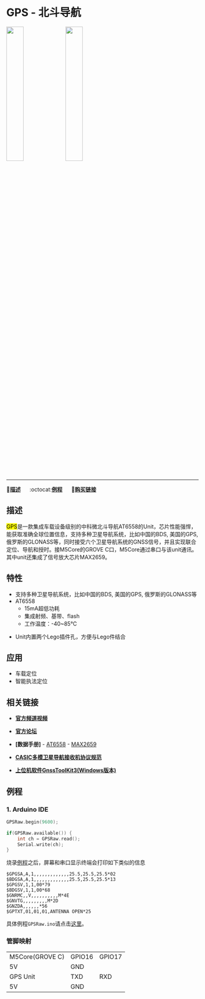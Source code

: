 # GPS - 北斗导航

<img src="assets/img/product_pics/unit/unit_gps_01.png" width="30%" height="30%">
<img src="assets/img/product_pics/unit/unit_gps_02.png" width="30%" height="30%">

***

:memo:**[描述](#描述)**&nbsp;&nbsp;&nbsp;&nbsp;&nbsp;&nbsp;:octocat:**[例程](#例程)**&nbsp;&nbsp;&nbsp;&nbsp;&nbsp;&nbsp;🛒**[购买链接](https://item.taobao.com/item.htm?spm=a1z10.3-c.w4002-1172588106.13.51a6425e6lnUwE&id=583664452054)**

<!-- :electric_plug:**[原理图](#原理图)** |:octocat:**[例程](#例程)**| -->

## 描述

<mark>GPS</mark>是一款集成车载设备级别的中科微北斗导航AT6558的Unit，芯片性能强悍，能获取准确全球位置信息，支持多种卫星导航系统，比如中国的BDS, 美国的GPS, 俄罗斯的GLONASS等，同时接受六个卫星导航系统的GNSS信号，并且实现联合定位、导航和授时。接M5Core的GROVE C口，M5Core通过串口与该unit通讯。其中unit还集成了信号放大芯片MAX2659。

## 特性

-  支持多种卫星导航系统，比如中国的BDS, 美国的GPS, 俄罗斯的GLONASS等
- AT6558
    - 15mA超低功耗
    - 集成射频、基带、flash
    - 工作温度：-40~85℃
<!-- -  GROVE接口，支持[UiFlow](http://flow.m5stack.com)编程，[Arduino](http://www.arduino.cc)编程 -->
-  Unit内置两个Lego插件孔，方便与Lego件结合

## 应用

- 车载定位
- 智能执法定位

## 相关链接

- **[官方频道视频](https://i.youku.com/i/UNjE1ODA2MzE0OA==?spm=a2hzp.8253869.0.0)**

- **[官方论坛](http://forum.m5stack.com/)**

- **[数据手册]** - [AT6558](http://www.icofchina.com/d/file/xiazai/2016-12-05/b1be6f481cdf9d773b963ab30a2d11d8.pdf) - [MAX2659](https://datasheets.maximintegrated.com/en/ds/MAX2659.pdf)

- **[CASIC多模卫星导航接收机协议规范](http://www.icofchina.com/d/file/xiazai/2017-05-02/ea0cdd3d81eeebcc657b5dbca80925ee.pdf)**

- **[上位机软件GnssToolKit3(Windows版本)](http://www.icofchina.com/d/file/xiazai/2018-05-23/2b29a8da746eec0ef1dcd9deae895298.zip)**

## 例程

### 1. Arduino IDE

```c++
GPSRaw.begin(9600);

if(GPSRaw.available()) {
    int ch = GPSRaw.read();
    Serial.write(ch);
}
```

烧录[例程](https://github.com/m5stack/M5-ProductExampleCodes/tree/master/Module/GPS/Arduino)之后，屏幕和串口显示终端会打印如下类似的信息

```
$GPGSA,A,1,,,,,,,,,,,,,25.5,25.5,25.5*02
$BDGSA,A,1,,,,,,,,,,,,,25.5,25.5,25.5*13
$GPGSV,1,1,00*79
$BDGSV,1,1,00*68
$GNRMC,,V,,,,,,,,,,M*4E
$GNVTG,,,,,,,,,M*2D
$GNZDA,,,,,,*56
$GPTXT,01,01,01,ANTENNA OPEN*25
```

具体例程`GPSRaw.ino`请点击[这里](https://github.com/m5stack/M5-ProductExampleCodes/tree/master/Unit/GPS/Arduino)。

<!-- ## 原理图

<img src="assets/img/product_pics/unit/env_sch.jpg"> -->

### 管脚映射

<table>
 <tr><td>M5Core(GROVE C)</td><td>GPIO16</td><td>GPIO17</td></tr><td>5V</td><td>GND</td></tr>
 <tr><td>GPS Unit</td><td>TXD</td><td>RXD</td></tr><td>5V</td><td>GND</td></tr>
</table>
